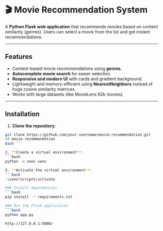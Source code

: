 # 🎬 Movie Recommendation System

A **Python Flask web application** that recommends movies based on content similarity (genres). Users can select a movie from the list and get instant recommendations.  

---

## **Features**

- Content-based movie recommendations using **genres**.
- **Autocomplete movie search** for easier selection.
- **Responsive and modern UI** with cards and gradient background.
- Lightweight and memory-efficient using **NearestNeighbors** instead of huge cosine similarity matrices.
- Works with large datasets (like MovieLens 62k movies).  

---

## **Installation**

1. **Clone the repository**:

```bash
git clone https://github.com/your-username/movie-recommendation.git
cd movie-recommendation
bash ```

2. **Create a virtual environment**:
```bash
python -m venv venv

3. **Activate the virtual environment**:
```bash
.\venv\Scripts\activate

### Install dependencies
```bash
pip install -r requirements.txt

### Run the Flask application
```bash
python app.py

http://127.0.0.1:5000/
